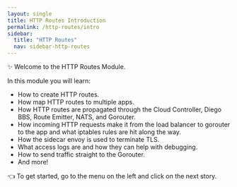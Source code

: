 ```yaml
---
layout: single
title: HTTP Routes Introduction
permalink: /http-routes/intro
sidebar:
  title: "HTTP Routes"
  nav: sidebar-http-routes
---
```


✨ Welcome to the HTTP Routes Module.

In this module you will learn:

* How to create HTTP routes.
* How map HTTP routes to multiple apps.
* How HTTP routes are propagated through the Cloud Controller, Diego BBS, Route
  Emitter, NATS, and Gorouter.
* How incoming HTTP requests make it from the load balancer to gorouter to the
  app and what iptables rules are hit along the way.
* How the sidecar envoy is used to terminate TLS.
* What access logs are and how they can help with debugging.
* How to send traffic straight to the Gorouter.
* And more!

👈  To get started, go to the menu on the left and click on the next story.
